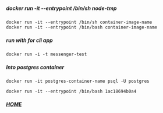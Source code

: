 ##### docker run -it --entrypoint /bin/sh node-tmp
```shell script
docker run -it --entrypoint /bin/sh container-image-name
docker run -it --entrypoint /bin/bash container-image-name
```


##### run with for cli app
```shell script
docker run -i -t messenger-test
```

##### Into postgres container
```shell script
docker run -it postgres-container-name psql -U postgres

docker run -it --entrypoint /bin/bash 1ac18694b0a4

```


##### [HOME](./../../../../../README.md)